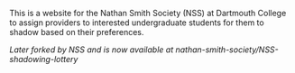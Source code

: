 This is a website for the Nathan Smith Society (NSS) at Dartmouth College to assign providers to interested undergraduate students for them to shadow based on their preferences.

_Later forked by NSS and is now available at nathan-smith-society/NSS-shadowing-lottery_
